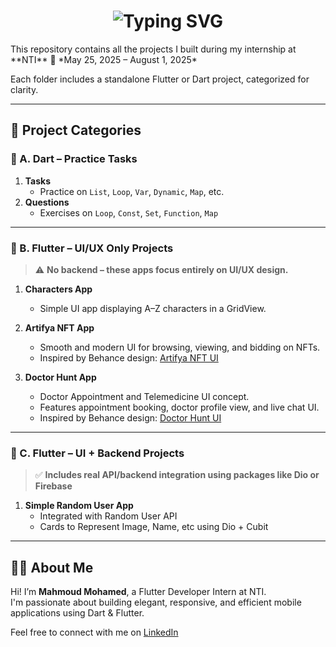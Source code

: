 <h1 align="center">
  <img src="https://readme-typing-svg.herokuapp.com?font=Fira+Code&size=26&duration=4000&color=00FF00&center=true&vCenter=true&width=600&lines=🚀+NTI+Flutter+Training" alt="Typing SVG" />
</h1>
This repository contains all the projects I built during my internship at **NTI**  
📅 *May 25, 2025 – August 1, 2025*  

Each folder includes a standalone Flutter or Dart project, categorized for clarity.

---

## 📁 Project Categories

### 🧮 A. Dart – Practice Tasks

1. **Tasks**  
   - Practice on `List`, `Loop`, `Var`, `Dynamic`, `Map`, etc.
2. **Questions**  
   - Exercises on `Loop`, `Const`, `Set`, `Function`, `Map`

---

### 🎨 B. Flutter – UI/UX Only Projects  
> ⚠️ **No backend – these apps focus entirely on UI/UX design.**

1. **Characters App**  
   - Simple UI app displaying A–Z characters in a GridView.

2. **Artifya NFT App**  
   - Smooth and modern UI for browsing, viewing, and bidding on NFTs.  
   - Inspired by Behance design: [Artifya NFT UI](https://www.behance.net/gallery/228528889/Artifya-NFT-UI-App)

3. **Doctor Hunt App**  
   - Doctor Appointment and Telemedicine UI concept.  
   - Features appointment booking, doctor profile view, and live chat UI.  
   - Inspired by Behance design: [Doctor Hunt UI](https://www.behance.net/gallery/228531945/Doctor-Hunt?)

---

### 🔧 C. Flutter – UI + Backend Projects  
> ✅ **Includes real API/backend integration using packages like Dio or Firebase**

1. **Simple Random User App**  
   - Integrated with Random User API  
   - Cards to Represent Image, Name, etc using Dio + Cubit


---

## 🧑‍💻 About Me

Hi! I’m **Mahmoud Mohamed**, a Flutter Developer Intern at NTI.  
I'm passionate about building elegant, responsive, and efficient mobile applications using Dart & Flutter.

Feel free to connect with me on [LinkedIn](https://www.linkedin.com/in/mahmoud-mohamed-5938ab28a?utm_source=share&utm_campaign=share_via&utm_content=profile&utm_medium=android_app)

